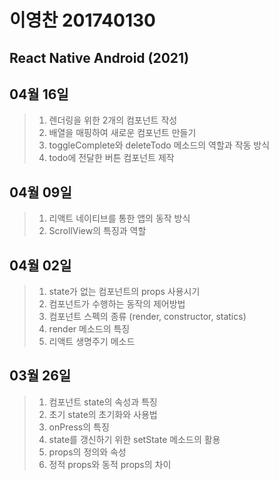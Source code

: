 # 이영찬 201740130
## React Native Android (2021)

## 04월 16일
>1. 렌더링을 위한 2개의 컴포넌트 작성
>2. 배열을 매핑하여 새로운 컴포넌트 만들기
>3. toggleComplete와 deleteTodo 메소드의 역할과 작동 방식
>4. todo에 전달한 버튼 컴포넌트 제작

## 04월 09일
>1. 리액트 네이티브를 통한 앱의 동작 방식
>2. ScrollView의 특징과 역할

## 04월 02일
>1. state가 없는 컴포넌트의 props 사용시기
>2. 컴포넌트가 수행하는 동작의 제어방법
>3. 컴포넌트 스펙의 종류 (render, constructor, statics)
>4. render 메소드의 특징
>5. 리액트 생명주기 메소드

## 03월 26일
>1. 컴포넌트 state의 속성과 특징
>2. 초기 state의 초기화와 사용법
>3. onPress의 특징    
>4. state를 갱신하기 위한 setState 메소드의 활용
>5. props의 정의와 속성
>6. 정적 props와 동적 props의 차이